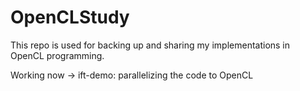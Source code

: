 OpenCLStudy
===========

This repo is used for backing up and sharing my implementations in OpenCL programming.

Working now -> ift-demo: parallelizing the code to OpenCL
